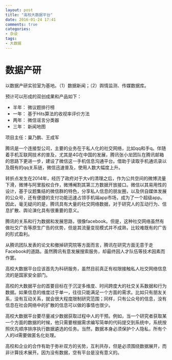 ```yaml
---
layout: post
title: "高校大数据平台"
date: 2016-01-24 17:41
comments: true
categories:
- 杂谈
tags:
- 大数据
---
```


# 数据产研

以数据产研实验室为基地。（1）数据新闻；（2）舆情监测、传媒数据库。

预计可以形成的双创成果和产品如下：
- 半年： 微议题排行榜
- 一年： 基于Hits算法的收视率评价方法
- 两年： 微信谣言分类器
- 三年： 新闻地图

项目主任：巢乃鹏、王成军

腾讯是一个连接型公司，主要的业务在于私人化的社交网络，比如qq和手q。伴随着手机互联网技术的普及，尤其是4G在中国的发展，腾讯张小龙团队在腾讯邮箱的思路下更进一步，建设了微信这一手机信息沟通平台。借助于读取手机通讯录以及既有的qq关系链，微信迅速普及，使用人数大幅度上升。

转折点发生在2014年，经历了政府对于大v的清理之后，作为公共空间的微博流量下滑，微博与阿里股权合作，微博阉割其第三方数据开放接口。微信以其易用性的设计，基于议题集结的微信群的特色，分享私人信息的朋友圈，以及供自媒体发展的公众号，还有便捷的支付功能迅速占领手机端app市场，成为了一个超级app。因此，毫无疑问的是，腾讯具有大量的社交网络数据，对于研究人的互动行为、信息扩散、舆论演化具有很重要的意义。

腾讯的关系和行为数据和发展思路，很像facebook。但是，这种社交网络虽然有做社交广告等原生广告的优势，但是其流量变现模式并不成熟，比较难既有的广告的形式盈利。

从腾讯团队发表的论文和撤掉研究院等方面而言，腾讯在研究方面无意于走Facebook的道路。虽然腾讯有意发展搜索服务，却最终因人才队伍等技术因素而作罢。

高校大数据平台应该首先为科研服务，虽然目前真正有权限接触私人社交网络信息流的是国家安全部门。

高校的大数据平台的首要目标在于沉淀多维度、时间跨度大的社交关系数据和行为数据。如果信息的维度过于单一，往往只能满足一个方面的需求。比如只有朋友关系，没有互动关系，就会很大程度限制研究范围；同样，只有公众号的信息，没有信息在社会网络中的扩散的信息可以做的事情也很少。

高校大数据平台要尽量减少数据获取过程中人的干预。例如，当一个研究者获取某一个方面的数据的时候，他只需要根据需求编写简单的代码提交到系统中，系统按照优先顺序排序执行数据遴选的任务。当然，数据本身必须保护个人隐私，所有个人的id需要做匿名化处理。

高校和企业的合作有助于弥补双方的劣势，互利共存，但是必须围绕数据展开，而非计算技术展开。因为没有数据，空有平台是没有意义的。
